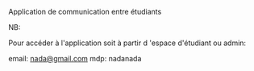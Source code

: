 Application de communication entre étudiants

NB:

Pour accéder à l'application soit à partir d 'espace d'étudiant ou admin:

email: nada@gmail.com
mdp: nadanada
